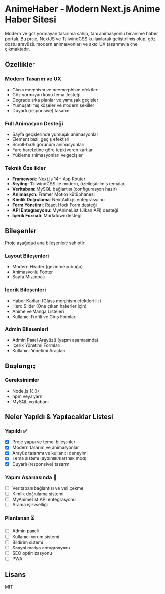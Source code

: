 # AnimeHaber - Modern Next.js Anime Haber Sitesi

Modern ve göz yormayan tasarıma sahip, tam animasyonlu bir anime haber portalı. Bu proje, NextJS ve TailwindCSS kullanılarak geliştirilmiş olup, göz dostu arayüzü, modern animasyonları ve akıcı UX tasarımıyla öne çıkmaktadır.

## Özellikler

### Modern Tasarım ve UX
- Glass morphism ve neomorphism efektleri
- Göz yormayan koyu tema desteği
- Degrade arka planlar ve yumuşak geçişler
- Yumuşatılmış köşeler ve modern şekiller
- Duyarlı (responsive) tasarım

### Full Animasyon Desteği
- Sayfa geçişlerinde yumuşak animasyonlar
- Element bazlı geçiş efektleri
- Scroll-bazlı görünüm animasyonları
- Fare hareketine göre tepki veren kartlar
- Yükleme animasyonları ve geçişler

### Teknik Özellikler
- **Framework**: Next.js 14+ App Router
- **Styling**: TailwindCSS ile modern, özelleştirilmiş temalar
- **Veritabanı**: MySQL bağlantısı (configurasyon hazır)
- **Animasyon**: Framer Motion kütüphanesi
- **Kimlik Doğrulama**: NextAuth.js entegrasyonu
- **Form Yönetimi**: React Hook Form desteği
- **API Entegrasyonu**: MyAnimeList (Jikan API) desteği
- **İçerik Formatı**: Markdown desteği

## Bileşenler

Proje aşağıdaki ana bileşenlere sahiptir:

### Layout Bileşenleri
- Modern Header (gezinme çubuğu)
- Animasyonlu Footer
- Sayfa Mizanpajı

### İçerik Bileşenleri
- Haber Kartları (Glass morphism efektleri ile)
- Hero Slider (Öne çıkan haberler için)
- Anime ve Manga Listeleri
- Kullanıcı Profili ve Giriş Formları

### Admin Bileşenleri
- Admin Panel Arayüzü (yapım aşamasında)
- İçerik Yönetimi Formları
- Kullanıcı Yönetimi Araçları

## Başlangıç

### Gereksinimler
- Node.js 18.0+
- npm veya yarn
- MySQL veritabanı

## Neler Yapıldı & Yapılacaklar Listesi

### Yapıldı ✅
- [x] Proje yapısı ve temel bileşenler
- [x] Modern tasarım ve animasyonlar
- [x] Arayüz tasarımı ve kullanıcı deneyimi
- [x] Tema sistemi (aydınlık/karanlık mod)
- [x] Duyarlı (responsive) tasarım

### Yapım Aşamasında 🔄
- [ ] Veritabanı bağlantısı ve veri çekme
- [ ] Kimlik doğrulama sistemi
- [ ] MyAnimeList API entegrasyonu
- [ ] Arama işlevselliği

### Planlanan ⏳
- [ ] Admin paneli
- [ ] Kullanıcı yorum sistemi
- [ ] Bildirim sistemi
- [ ] Sosyal medya entegrasyonu
- [ ] SEO optimizasyonu
- [ ] PWA

## Lisans

[MIT](LICENSE)
